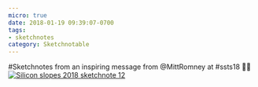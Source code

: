 ```yaml
---
micro: true
date: 2018-01-19 09:39:07-0700
tags:
- sketchnotes
category: Sketchnotable
---
```


#Sketchnotes from an inspiring message from @MittRomney at #ssts18 ✍🏼 [![Silicon slopes 2018 sketchnote 12](/uploads/2018/0285b58fa3.jpg)](/uploads/2018/0285b58fa3.jpg)